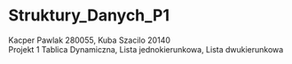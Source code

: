 # Struktury_Danych_P1 
Kacper Pawlak 280055, Kuba Szacilo 20140
<br />
Projekt 1 Tablica Dynamiczna, Lista jednokierunkowa, Lista dwukierunkowa
